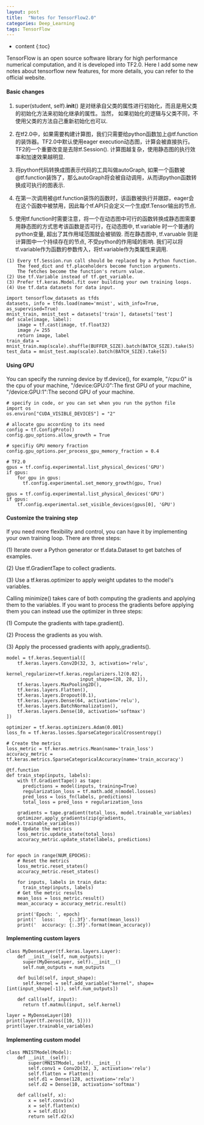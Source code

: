 ```yaml
---
layout: post
title:  "Notes for TensorFlow2.0"
categories: Deep_Learning
tags: TensorFlow
--- 
```


* content
{:toc}


TensorFlow is an open source software library for high performance numerical computation, and it is developed into TF2.0. Here I add some new notes about tensorflow new features, for more details, you can refer to the official website.




#### **Basic changes**

1.	super(student, self).__init__() 是对继承自父类的属性进行初始化，而且是用父类的初始化方法来初始化继承的属性。当然， 如果初始化的逻辑与父类不同，不使用父类的方法自己重新初始化也可以.

2.	在tf2.0中，如果需要构建计算图，我们只需要给python函数加上\@tf.function的装饰器。TF2.0中默认使用eager execution动态图，计算会被直接执行。TF2的一个重要改变是去除tf.Session(). 计算图越复杂，使用静态图的执行效率和加速效果越明显.

3.	将python代码转换成图表示代码的工具叫做autoGraph, 如果一个函数被\@tf.function装饰了，那么autoGraph将会被自动调用，从而讲python函数转换成可执行的图表示.

4.	在第一次调用被\@tf.function装饰的函数时，该函数被执行并跟踪，eager会在这个函数中被禁用，因此每个tf.API只会定义一个生成tf.Tensor输出的节点.

5.	使用tf.function时需要注意，将一个在动态图中可行的函数转换成静态图需要用静态图的方式思考该函数是否可行，在动态图中, tf.variable 时一个普通的python变量, 超出了其作用域范围就会被销毁. 而在静态图中, tf.varuable 则是计算图中一个持续存在的节点, 不受python的作用域的影响.  我们可以将tf.variable作为函数的参数传入，将tf.variable作为类属性来调用.

```
(1) Every tf.Session.run call should be replaced by a Python function.
    The feed_dict and tf.placeholders become function arguments.
    The fetches become the function's return value.
(2) Use tf.Variable instead of tf.get_variable.
(3) Prefer tf.keras.Model.fit over building your own training loops.
(4) Use tf.data datasets for data input.
```
```
import tensorflow_datasets as tfds
datasets, info = tfds.load(name='mnist', with_info=True, as_supervised=True)
mnist_train, mnist_test = datasets['train'], datasets['test']
def scale(image, label):
    image = tf.cast(image, tf.float32)
    image /= 255
    return image, label
train_data = mnist_train.map(scale).shuffle(BUFFER_SIZE).batch(BATCH_SIZE).take(5)
test_data = mnist_test.map(scale).batch(BATCH_SIZE).take(5)
```

#### **Using GPU**
You can specify the running device by tf.device(), for example, "/cpu:0" is the cpu of your machine, "/device:GPU:0":The first GPU of your machine, "/device:GPU:1":The second GPU of your machine.
```
# specify in code, or you can set when you run the python file
import os
os.environ["CUDA_VISIBLE_DEVICES"] = "2"

# allocate gpu according to its need
config = tf.ConfigProto()
config.gpu_options.allow_growth = True

# specifiy GPU memory fraction
config.gpu_options.per_process_gpu_memory_fraction = 0.4

# TF2.0
gpus = tf.config.experimental.list_physical_devices('GPU')
if gpus:
    for gpu in gpus:
      tf.config.experimental.set_memory_growth(gpu, True)

gpus = tf.config.experimental.list_physical_devices('GPU')
if gpus:
    tf.config.experimental.set_visible_devices(gpus[0], 'GPU')
```

#### **Customize the training step**
If you need more flexibility and control, you can have it by implementing your own training loop. There are three steps:

(1) Iterate over a Python generator or tf.data.Dataset to get batches of examples.

(2) Use tf.GradientTape to collect gradients.

(3) Use a tf.keras.optimizer to apply weight updates to the model's variables.

Calling minimize() takes care of both computing the gradients and applying them to the variables. If you want to process the gradients before applying them you can instead use the optimizer in three steps:

(1) Compute the gradients with tape.gradient().

(2) Process the gradients as you wish.

(3) Apply the processed gradients with apply_gradients().

```
model = tf.keras.Sequential([
    tf.keras.layers.Conv2D(32, 3, activation='relu',
                           kernel_regularizer=tf.keras.regularizers.l2(0.02),
                           input_shape=(28, 28, 1)),
    tf.keras.layers.MaxPooling2D(),
    tf.keras.layers.Flatten(),
    tf.keras.layers.Dropout(0.1),
    tf.keras.layers.Dense(64, activation='relu'),
    tf.keras.layers.BatchNormalization(),
    tf.keras.layers.Dense(10, activation='softmax')
])

optimizer = tf.keras.optimizers.Adam(0.001)
loss_fn = tf.keras.losses.SparseCategoricalCrossentropy()

# Create the metrics
loss_metric = tf.keras.metrics.Mean(name='train_loss')
accuracy_metric = tf.keras.metrics.SparseCategoricalAccuracy(name='train_accuracy')

@tf.function
def train_step(inputs, labels):
    with tf.GradientTape() as tape:
      predictions = model(inputs, training=True)
      regularization_loss = tf.math.add_n(model.losses)
      pred_loss = loss_fn(labels, predictions)
      total_loss = pred_loss + regularization_loss

    gradients = tape.gradient(total_loss, model.trainable_variables)
    optimizer.apply_gradients(zip(gradients, model.trainable_variables))
    # Update the metrics
    loss_metric.update_state(total_loss)
    accuracy_metric.update_state(labels, predictions)


for epoch in range(NUM_EPOCHS):
    # Reset the metrics
    loss_metric.reset_states()
    accuracy_metric.reset_states()

    for inputs, labels in train_data:
      train_step(inputs, labels)
    # Get the metric results
    mean_loss = loss_metric.result()
    mean_accuracy = accuracy_metric.result()

    print('Epoch: ', epoch)
    print('  loss:     {:.3f}'.format(mean_loss))
    print('  accuracy: {:.3f}'.format(mean_accuracy))
```

#### **Implementing custom layers**
```
class MyDenseLayer(tf.keras.layers.Layer):
    def __init__(self, num_outputs):
      super(MyDenseLayer, self).__init__()
      self.num_outputs = num_outputs
    
    def build(self, input_shape):
      self.kernel = self.add_variable("kernel", shape=[int(input_shape[-1]), self.num_outputs])
    
    def call(self, input):
      return tf.matmul(input, self.kernel)
  
layer = MyDenseLayer(10)
print(layer(tf.zeros([10, 5])))
print(layer.trainable_variables)
```

#### **Implementing custom model**
```
class MNISTModel(Model):
    def __init__(self):
        super(MNISTModel, self).__init__()
        self.conv1 = Conv2D(32, 3, activation='relu')
        self.flatten = Flatten()
        self.d1 = Dense(128, activation='relu')
        self.d2 = Dense(10, activation='softmax')

    def call(self, x):
        x = self.conv1(x)
        x = self.flatten(x)
        x = self.d1(x)
        return self.d2(x)
```
